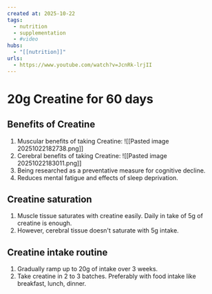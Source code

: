 ```yaml
--- 
created at: 2025-10-22
tags:
  - nutrition
  - supplementation
  - #video
hubs:
  - "[[nutrition]]"
urls:
  - https://www.youtube.com/watch?v=JcnRk-lrjII
---
```


# 20g Creatine for 60 days

## Benefits of Creatine

1. Muscular benefits of taking Creatine:
  ![[Pasted image 20251022182738.png]]
2. Cerebral benefits of taking Creatine:
  ![[Pasted image 20251022183011.png]]
3. Being researched as a preventative measure for cognitive decline.
4. Reduces mental fatigue and effects of sleep deprivation.

## Creatine saturation

1. Muscle tissue saturates with creatine easily. Daily in take of 5g of creatine is enough.
2. However, cerebral tissue doesn't saturate with 5g intake.

## Creatine intake routine

1. Gradually ramp up to 20g of intake over 3 weeks.
2. Take creatine in 2 to 3 batches. Preferably with food intake like breakfast, lunch, dinner.
